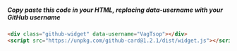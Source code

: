 
##### Copy paste this code in your HTML, replacing data-username with your GitHub username

```html
<div class="github-widget" data-username="VagTsop"></div>
<script src="https://unpkg.com/github-card@1.2.1/dist/widget.js"></script>
```




